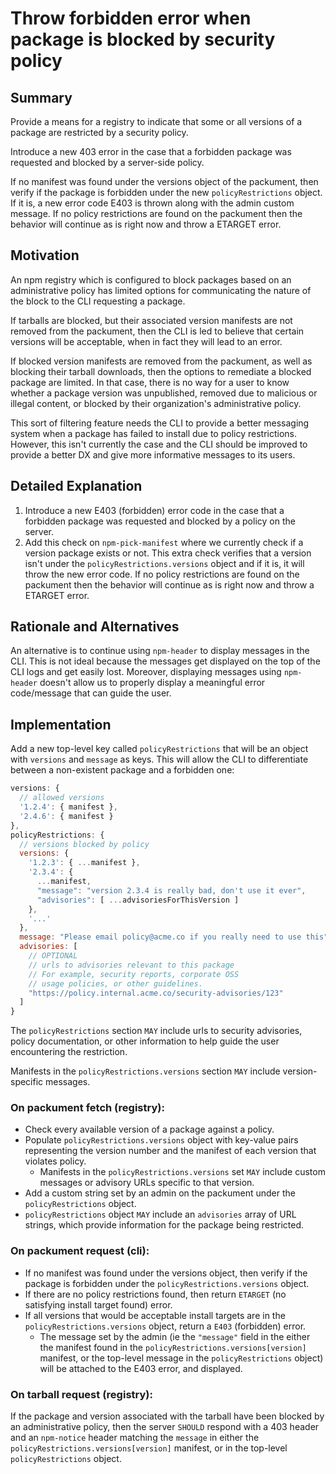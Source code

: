 # Throw forbidden error when package is blocked by security policy

## Summary

Provide a means for a registry to indicate that some or all versions of a
package are restricted by a security policy.

Introduce a new 403 error in the case that a forbidden package was
requested and blocked by a server-side policy.

If no manifest was found under the versions object of the packument, then
verify if the package is forbidden under the new `policyRestrictions`
object.  If it is, a new error code E403 is thrown along with the admin
custom message. If no policy restrictions are found on the packument then
the behavior will continue as is right now and throw a ETARGET error.

## Motivation

An npm registry which is configured to block packages based on an
administrative policy has limited options for communicating the nature of
the block to the CLI requesting a package.

If tarballs are blocked, but their associated version manifests are not
removed from the packument, then the CLI is led to believe that certain
versions will be acceptable, when in fact they will lead to an error.

If blocked version manifests are removed from the packument, as well as
blocking their tarball downloads, then the options to remediate a blocked
package are limited.  In that case, there is no way for a user to know
whether a package version was unpublished, removed due to malicious or
illegal content, or blocked by their organization's administrative policy.

This sort of filtering feature needs the CLI to provide a better messaging
system when a package has failed to install due to policy restrictions.
However, this isn't currently the case and the CLI should be improved to
provide a better DX and give more informative messages to its users.

## Detailed Explanation

1. Introduce a new E403 (forbidden) error code in the case that a forbidden
   package was requested and blocked by a policy on the server.
2. Add this check on `npm-pick-manifest` where we currently check if a
   version package exists or not. This extra check verifies that a version
   isn't under the `policyRestrictions.versions` object and if it is, it
   will throw the new error code. If no policy restrictions are found on
   the packument then the behavior will continue as is right now and throw
   a ETARGET error.

## Rationale and Alternatives

An alternative is to continue using `npm-header` to display messages in the
CLI. This is not ideal because the messages get displayed on the top of the
CLI logs and get easily lost. Moreover, displaying messages using
`npm-header`  doesn't allow us to properly display a meaningful error
code/message that can guide the user.

## Implementation

Add a new top-level key called `policyRestrictions` that will be an object
with `versions` and `message` as keys. This will allow the CLI to
differentiate between a non-existent package and a forbidden one:

```js
versions: {
  // allowed versions
  '1.2.4': { manifest },
  '2.4.6': { manifest }
},
policyRestrictions: {
  // versions blocked by policy
  versions: {
    '1.2.3': { ...manifest },
    '2.3.4': {
      ...manifest,
      "message": "version 2.3.4 is really bad, don't use it ever",
      "advisories": [ ...advisoriesForThisVersion ]
    },
    '...'
  },
  message: "Please email policy@acme.co if you really need to use this",
  advisories: [
    // OPTIONAL
    // urls to advisories relevant to this package
    // For example, security reports, corporate OSS
    // usage policies, or other guidelines.
    "https://policy.internal.acme.co/security-advisories/123"
  ]
}
```

The `policyRestrictions` section `MAY` include urls to security advisories,
policy documentation, or other information to help guide the user
encountering the restriction.

Manifests in the `policyRestrictions.versions` section `MAY` include
version-specific messages.

### On packument fetch (registry):

- Check every available version of a package against a policy.
- Populate `policyRestrictions.versions` object with key-value pairs
  representing the version number and the manifest of each version that
  violates policy.
    - Manifests in the `policyRestrictions.versions` set `MAY` include
      custom messages or advisory URLs specific to that version.
- Add a custom string set by an admin on the packument under the
  `policyRestrictions` object.
- `policyRestrictions` object `MAY` include an `advisories` array of URL
  strings, which provide information for the package being restricted.

### On packument request (cli):

- If no manifest was found under the versions object, then verify if the
  package is forbidden under the `policyRestrictions.versions` object.
- If  there are no policy restrictions found, then return `ETARGET` (no
  satisfying install target found) error.
- If all versions that would be acceptable install targets are in the
  `policyRestrictions.versions` object, return a  `E403` (forbidden) error.
  - The message set by the admin (ie the `"message"` field in the either
    the manifest found in the `policyRestrictions.versions[version]`
    manifest, or the top-level message in the `policyRestrictions` object)
    will be attached to the E403 error, and displayed.

### On tarball request (registry):

If the package and version associated with the tarball have been blocked by
an administrative policy, then the server `SHOULD` respond with a 403
header and an `npm-notice` header matching the `message` in either the
`policyRestrictions.versions[version]` manifest, or in the top-level
`policyRestrictions` object.
